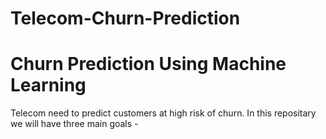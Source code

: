 # Telecom-Churn-Prediction
# Churn Prediction Using Machine Learning

Telecom need to predict customers at high risk of churn. In this repositary we will have three main goals - 
